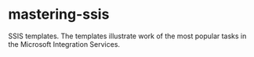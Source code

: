 # mastering-ssis
SSIS templates. The templates illustrate work of the most popular tasks in the Microsoft Integration Services.
